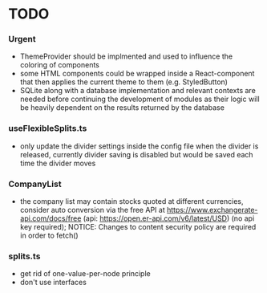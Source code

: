 # TODO

### Urgent
- ThemeProvider should be implmented and used to influence the coloring of components
- some HTML components could be wrapped inside a React-component that then applies the current theme to them (e.g. StyledButton)
- SQLite along with a database implementation and relevant contexts are needed before continuing the development of modules as their logic will be heavily dependent on the results returned by the database

### useFlexibleSplits.ts
- only update the divider settings inside the config file when the divider is released, currently divider saving is disabled but would be saved each time the divider moves

### CompanyList
- the company list may contain stocks quoted at different currencies, consider auto conversion via the free API at https://www.exchangerate-api.com/docs/free (api: https://open.er-api.com/v6/latest/USD) (no api key required); NOTICE: Changes to content security policy are required in order to fetch()

### splits.ts
- get rid of one-value-per-node principle
- don't use interfaces
